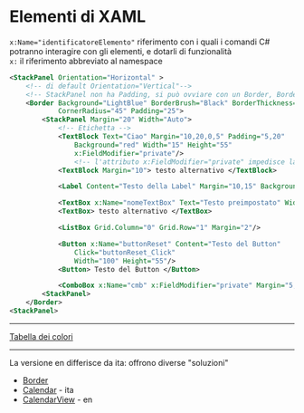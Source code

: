 # Elementi di XAML

`x:Name="identificatoreElemento"` riferimento con i quali i comandi C# potranno interagire con gli elementi, e dotarli di funzionalità  
`x:` il riferimento abbreviato al namespace
```xml
<StackPanel Orientation="Horizontal" >
    <!-- di default Orientation="Vertical"-->
    <!-- StackPanel non ha Padding, si può ovviare con un Border, Border può avere un solo figlio -->
    <Border Background="LightBlue" BorderBrush="Black" BorderThickness="2" 
            CornerRadius="45" Padding="25"> 
        <StackPanel Margin="20" Width="Auto">
            <!-- Etichetta -->
            <TextBlock Text="Ciao" Margin="10,20,0,5" Padding="5,20" 
                Background="red" Width="15" Height="55"
                x:FieldModifier="private"/>
                <!-- l'attributo x:FieldModifier="private" impedisce la modifica dell'elemento da un metodo esterno (di un'altra classe) -->
            <TextBlock Margin="10"> testo alternativo </TextBlock>

            <Label Content="Testo della Label" Margin="10,15" Background="Orange" Grid.Column="0" Grid.Row="0"  Grid.ColumnSpan="2"/>

            <TextBox x:Name="nomeTextBox" Text="Testo preimpostato" Width="200" x:FieldModifier="private" />
            <TextBox> testo alternativo </TextBox>

            <ListBox Grid.Column="0" Grid.Row="1" Margin="2"/>

            <Button x:Name="buttonReset" Content="Testo del Button"
                Click="buttonReset_Click" 
                Width="100" Height="55"/>
            <Button> Testo del Button </Button>

            <ComboBox x:Name="cmb" x:FieldModifier="private" Margin="5,0"/>
        <StackPanel>
    </Border>
<StackPanel>
```

---
[Tabella dei colori](http://www-db.deis.unibo.it/courses/TW/DOCS/w3schools/colors/colors_names.asp.html)

---
La versione en differisce da ita: offrono diverse "soluzioni"

- [Border](https://learn.microsoft.com/it-it/dotnet/api/system.windows.controls.border?view=windowsdesktop-6.0)
- [Calendar](https://learn.microsoft.com/it-it/dotnet/api/system.windows.controls.calendar?view=windowsdesktop-6.0) - ita
- [CalendarView](https://learn.microsoft.com/en-us/uwp/api/windows.ui.xaml.controls.calendarview?view=winrt-22621) - en
